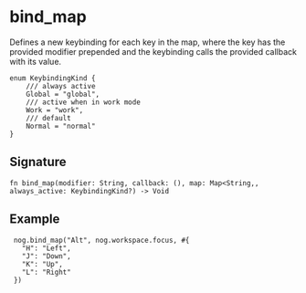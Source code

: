 # bind_map

Defines a new keybinding for each key in the map, where the key has the provided modifier
prepended and the keybinding calls the provided callback with its value.

```
enum KeybindingKind {
    /// always active
    Global = "global",
    /// active when in work mode
    Work = "work",
    /// default
    Normal = "normal"
}
```
## Signature

```nogscript
fn bind_map(modifier: String, callback: (), map: Map<String,, always_active: KeybindingKind?) -> Void
```

## Example

```nogscript
 nog.bind_map("Alt", nog.workspace.focus, #{
   "H": "Left",
   "J": "Down",
   "K": "Up",
   "L": "Right"
 })
```

